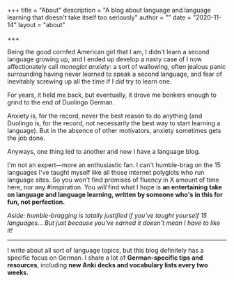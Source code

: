 +++
title = "About"
description = "A blog about language and language learning that doesn't take itself too seriously"
author = ""
date = "2020-11-14"
layout = "about"

+++

Being the good cornfed American girl that I am, I didn't learn a second language growing up, and I ended up develop a nasty case of I now affectionately call *monoglot anxiety*: a sort of wallowing, often jealous panic surrounding having never learned to speak a second language, and fear of inevitably screwing up all the time if I *did* try to learn one. 

For years, it held me back, but eventually, it drove me bonkers enough to grind to the end of Duolingo German. 

Anxiety is, for the record, never the best reason to do anything (and Duolingo is, for the record, not necessarily the best way to start learning a language). But in the absence of other motivators, anxiety sometimes gets the job done. 

Anyways, one thing led to another and now I have a language blog.

I'm not an expert—more an enthusiastic fan. I can't humble-brag on the 15 languages I've taught myself like all those internet polyglots who run language sites. So you won't find promises of fluency in X amount of time here, nor any #inspiration. You *will* find what I hope is **an entertaining take on language and language learning, written by someone who's in this for fun, not perfection.** 

*Aside: humble-bragging is totally justified if you've taught yourself 15 languages... But just because you've earned it doesn't mean I have to like it!*

---

I write about all sort of language topics, but this blog definitely has a specific focus on German. I share a lot of **German-specific tips and resources**, including **new Anki decks and vocabulary lists every two weeks.**

